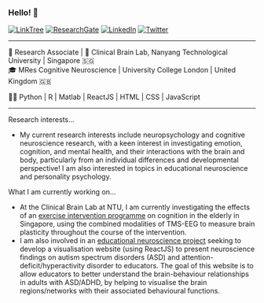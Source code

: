 ### Hello! 👋

[![LinkTree](https://img.shields.io/badge/-LinkTree-green.svg?style=flat-square&labelColor=FFFFFF&logo=linktree&logoColor=39df9b&colorB=616161)](https://linktr.ee/WilsonLimPH)
[![ResearchGate](https://img.shields.io/badge/-ResearchGate-green.svg?style=flat-square&logo=researchgate&logoColor=white&colorB=616161&labelColor=00CCBB)](https://www.researchgate.net/profile/Wilson-Lim-12)
[![LinkedIn](https://img.shields.io/badge/-LinkedIn-green.svg?style=flat-square&labelColor=FFFFFF&logo=linkedin&logoColor=0965c2&colorB=616161)](https://www.linkedin.com/in/wilsonlimph/)
[![Twitter](https://img.shields.io/twitter/follow/WilsonLimPH?label=%20%40WilsonLim&style=flat-square&labelColor=2196F3&logo=twitter&logoColor=white&colorB=0D47A1)](https://twitter.com/WilsonLimPH)

------

💼 Research Associate | 🧠 Clinical Brain Lab, Nanyang Technological University | Singapore 🇸🇬 \
🎓 MRes Cognitive Neuroscience | University College London | United Kingdom 🇬🇧 

👨‍💻 Python | R | Matlab | ReactJS | HTML | CSS | JavaScript

------

Research interests...
- My current research interests include neuropsychology and cognitive neuroscience research, with a keen interest in investigating emotion, cognition, and mental health, and their interactions with the brain and body, particularly from an individual differences and developmental perspective! I am also interested in topics in educational neuroscience and personality psychology.

What I am currently working on...
- At the Clinical Brain Lab at NTU, I am currently investigating the effects of an [exercise intervention programme](https://www.clinicalbrain.org/project/ageing/) on cognition in the elderly in Singapore, using the combined modalities of TMS-EEG to measure brain plasticity throughout the course of the intervention.
- I am also involved in an [educational neuroscience project](https://www.clinicalbrain.org/project/translate-neuro/) seeking to develop a visualisation website (using ReactJS) to present neuroscience findings on autism spectrum disorders (ASD) and attention-deficit/hyperactivity disorder to educators. The goal of this website is to allow educators to better understand the brain-behaviour relationships in adults with ASD/ADHD, by helping to visualise the brain regions/networks with their associated behavioural functions.
